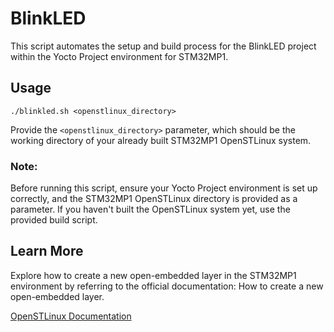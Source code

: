 # BlinkLED 
This script automates the setup and build process for the BlinkLED project within the Yocto Project environment for STM32MP1.


## Usage
```
./blinkled.sh <openstlinux_directory>
```

Provide the `<openstlinux_directory>` parameter, which should be the working directory of your already built STM32MP1 OpenSTLinux system.

### Note:
Before running this script, ensure your Yocto Project environment is set up correctly, and the STM32MP1 OpenSTLinux directory is provided as a parameter. If you haven't built the OpenSTLinux system yet, use the provided build script.


## Learn More
Explore how to create a new open-embedded layer in the STM32MP1 environment by referring to the official documentation: How to create a new open-embedded layer.

[OpenSTLinux Documentation](https://wiki.st.com/stm32mpu/wiki/How_to_create_a_new_open_embedded_layer)


